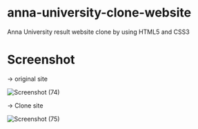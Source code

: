 # anna-university-clone-website

Anna University result website clone by using HTML5 and CSS3

# Screenshot

-> original site

![Screenshot (74)](https://user-images.githubusercontent.com/77565104/226889817-2fc13225-a260-41a0-ae61-ce4b332e6f6a.png)

-> Clone site
 
 ![Screenshot (75)](https://user-images.githubusercontent.com/77565104/226889889-fdb95a5f-db7a-441c-8dc8-19c0aa81f82c.png)

